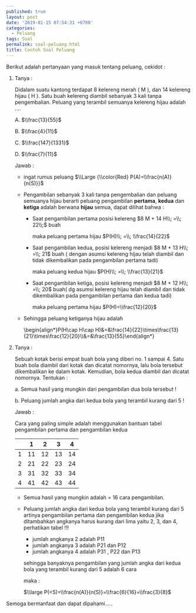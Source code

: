 ```yaml
---
published: true
layout: post
date: '2019-01-15 07:54:31 +0700'
categories:
  - Peluang
tags: Soal
permalink: soal-peluang.html
title: Contoh Soal Peluang
---
```

Berikut adalah pertanyaan yang masuk tentang peluang, cekidot :

1.  Tanya :
    
    Didalam suatu kantong terdapat 8 kelereng merah ( M ), dan 14 kelereng hijau ( H ). Satu buah kelereng diambil sebanyak 3 kali tanpa pengembalian. Peluang yang terambil semuanya kelereng hijau adalah ….
    
    A. $\\frac{13}{55}$
    
    B. $\\frac{4}{11}$
    
    C. $\\frac{147}{1331}$
    
    D. $\\frac{7}{11}$
    
    Jawab :
    
    *   ingat rumus peluang $\\Large {\\color{Red} P(A)=\\frac{n(A)}{n(S)}}$
        
    *   Pengambilan sebanyak 3 kali tanpa pengembalian dan peluang semuanya hijau berarti peluang pengambilan **pertama**, **kedua** dan **ketiga** adalah berwana **hijau** semua, dapat dilihat bahwa :
        
        *   Saat pengambilan pertama posisi kelereng $8 M + 14 H\\; =\\; 22\\;$ buah
            
            maka peluang pertama hijau $P(H)\\; =\\; \\frac{14}{22}$
            
        *   Saat pengambilan kedua, posisi kelereng menjadi $8 M + 13 H\\; =\\; 21$ buah ( dengan asumsi kelereng hijau telah diambil dan tidak dikembalikan pada pengambilan pertama tadi)
            
            maka peluang kedua hijau $P(H)\\; =\\; \\frac{13}{21}$
            
        *   Saat pengambilan ketiga, posisi kelereng menjadi $8 M + 12 H\\; =\\; 20$ buah( dg asumsi kelereng hijau telah diambil dan tidak dikembalikan pada pengambilan pertama dan kedua tadi)
            
            maka peluang pertama hijau $P(H)=\\frac{12}{20}$
            
    *   Sehingga peluang ketiganya hijau adalah
        
        \\begin{align\*}P(H\\cap H\\cap H)&=&\\frac{14}{22}\\times\\frac{13}{21}\\times\\frac{12}{20}\\\\&=&\\frac{13}{55}\\end{align\*}
        
2.  Tanya :
    
    Sebuah kotak berisi empat buah bola yang diberi no. 1 sampai 4. Satu buah bola diambil dari kotak dan dicatat nomornya, lalu bola tersebut dikembalikan ke dalam kotak. Kemudian, bola kedua diambil dan dicatat nomornya. Tentukan :
    
    a. Semua hasil yang mungkin dari pengambilan dua bola tersebut !
    
    b. Peluang jumlah angka dari kedua bola yang terambil kurang dari 5 !
    
    Jawab :
    
    Cara yang paling simple adalah menggunakan bantuan tabel pengambilan pertama dan pengambilan kedua
    
    ||1|2|3|4|
    |--- |--- |--- |--- |--- |
    |1|11|12|13|14|
    |2|21|22|23|24|
    |3|31|32|33|34|
    |4|41|42|43|44|
    
    *   Semua hasil yang mungkin adalah = 16 cara pengambilan.
    *   Peluang jumlah angka dari kedua bola yang terambil kurang dari 5 artinya pengambilan pertama dan pengambilan kedua jika ditambahkan angkanya harus kurang dari lima yaitu 2, 3, dan 4, perhatikan tabel !!!
        
        *   jumlah angkanya 2 adalah P11
        *   jumlah angkanya 3 adalah P21 dan P12
        *   jumlah angkanya 4 adalah P31 , P22 dan P13
        
        sehingga banyaknya pengambilan yang jumlah angka dari kedua bola yang terambil kurang dari 5 adalah 6 cara
        
        maka :
        
        $\\large P(<5)=\\frac{n(A)}{n(S)}=\\frac{6}{16}=\\frac{3}{8}$
        

Semoga bermanfaat dan dapat dipahami…..
